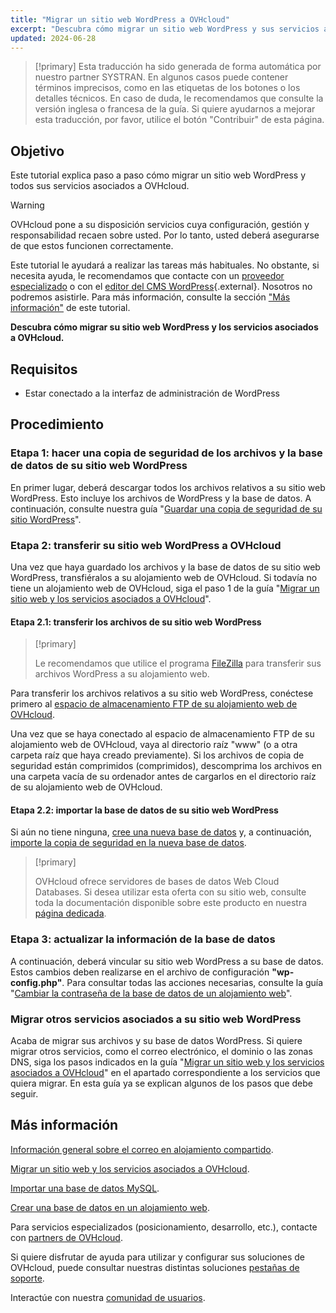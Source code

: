 ```yaml
---
title: "Migrar un sitio web WordPress a OVHcloud"
excerpt: "Descubra cómo migrar un sitio web WordPress y sus servicios asociados a OVHcloud"
updated: 2024-06-28
---
```


> [!primary]
> Esta traducción ha sido generada de forma automática por nuestro partner SYSTRAN. En algunos casos puede contener términos imprecisos, como en las etiquetas de los botones o los detalles técnicos. En caso de duda, le recomendamos que consulte la versión inglesa o francesa de la guía. Si quiere ayudarnos a mejorar esta traducción, por favor, utilice el botón "Contribuir" de esta página.
>

## Objetivo

Este tutorial explica paso a paso cómo migrar un sitio web WordPress y todos sus servicios asociados a OVHcloud.

> [!warning]
>
> OVHcloud pone a su disposición servicios cuya configuración, gestión y responsabilidad recaen sobre usted. Por lo tanto, usted deberá asegurarse de que estos funcionen correctamente.
>
> Este tutorial le ayudará a realizar las tareas más habituales. No obstante, si necesita ayuda, le recomendamos que contacte con un [proveedor especializado](/links/partner) o con el [editor del CMS WordPress](https://wordpress.com/es/support/){.external}. Nosotros no podremos asistirle. Para más información, consulte la sección ["Más información"](#go-further) de este tutorial.
>

**Descubra cómo migrar su sitio web WordPress y los servicios asociados a OVHcloud.**

## Requisitos

- Estar conectado a la interfaz de administración de WordPress

## Procedimiento

### Etapa 1: hacer una copia de seguridad de los archivos y la base de datos de su sitio web WordPress

En primer lugar, deberá descargar todos los archivos relativos a su sitio web WordPress. Esto incluye los archivos de WordPress y la base de datos. A continuación, consulte nuestra guía "[Guardar una copia de seguridad de su sitio WordPress](/pages/web_cloud/web_hosting/how_to_backup_your_wordpress)".

### Etapa 2: transferir su sitio web WordPress a OVHcloud

Una vez que haya guardado los archivos y la base de datos de su sitio web WordPress, transfiéralos a su alojamiento web de OVHcloud. Si todavía no tiene un alojamiento web de OVHcloud, siga el paso 1 de la guía "[Migrar un sitio web y los servicios asociados a OVHcloud](/pages/web_cloud/web_hosting/hosting_migrating_to_ovh)".

#### Etapa 2.1: transferir los archivos de su sitio web WordPress

> [!primary]
>
> Le recomendamos que utilice el programa [FileZilla](/pages/web_cloud/web_hosting/ftp_filezilla_user_guide) para transferir sus archivos WordPress a su alojamiento web.
>

Para transferir los archivos relativos a su sitio web WordPress, conéctese primero al [espacio de almacenamiento FTP de su alojamiento web de OVHcloud](/pages/web_cloud/web_hosting/ftp_connection).

Una vez que se haya conectado al espacio de almacenamiento FTP de su alojamiento web de OVHcloud, vaya al directorio raíz "www" (o a otra carpeta raíz que haya creado previamente). Si los archivos de copia de seguridad están comprimidos (comprimidos), descomprima los archivos en una carpeta vacía de su ordenador antes de cargarlos en el directorio raíz de su alojamiento web de OVHcloud.

#### Etapa 2.2: importar la base de datos de su sitio web WordPress

Si aún no tiene ninguna, [cree una nueva base de datos](/pages/web_cloud/web_hosting/sql_create_database) y, a continuación, [importe la copia de seguridad en la nueva base de datos](/pages/web_cloud/web_hosting/sql_importing_mysql_database).

> [!primary]
>
> OVHcloud ofrece servidores de bases de datos Web Cloud Databases. Si desea utilizar esta oferta con su sitio web, consulte toda la documentación disponible sobre este producto en nuestra [página dedicada](/links/web/databases).
>

### Etapa 3: actualizar la información de la base de datos

A continuación, deberá vincular su sitio web WordPress a su base de datos. Estos cambios deben realizarse en el archivo de configuración **"wp-config.php"**. Para consultar todas las acciones necesarias, consulte la guía "[Cambiar la contraseña de la base de datos de un alojamiento web](/pages/web_cloud/web_hosting/sql_change_password)".

### Migrar otros servicios asociados a su sitio web WordPress

Acaba de migrar sus archivos y su base de datos WordPress. Si quiere migrar otros servicios, como el correo electrónico, el dominio o las zonas DNS, siga los pasos indicados en la guía "[Migrar un sitio web y los servicios asociados a OVHcloud](/pages/web_cloud/web_hosting/hosting_migrating_to_ovh)" en el apartado correspondiente a los servicios que quiera migrar. En esta guía ya se explican algunos de los pasos que debe seguir.

## Más información <a name="go-further"></a>

[Información general sobre el correo en alojamiento compartido](/pages/web_cloud/email_and_collaborative_solutions/mx_plan/email_generalities).

[Migrar un sitio web y los servicios asociados a OVHcloud](/pages/web_cloud/web_hosting/hosting_migrating_to_ovh).

[Importar una base de datos MySQL](/pages/web_cloud/web_hosting/sql_importing_mysql_database).

[Crear una base de datos en un alojamiento web](/pages/web_cloud/web_hosting/sql_create_database).
 
Para servicios especializados (posicionamiento, desarrollo, etc.), contacte con [partners de OVHcloud](/links/partner).
 
Si quiere disfrutar de ayuda para utilizar y configurar sus soluciones de OVHcloud, puede consultar nuestras distintas soluciones [pestañas de soporte](/links/support).
 
Interactúe con nuestra [comunidad de usuarios](/links/community).
